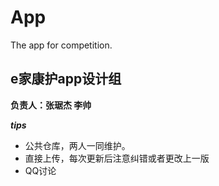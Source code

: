# App
The app for competition.
## e家康护app设计组
**负责人：张琚杰 李帅**

***tips***
* 公共仓库，两人一同维护。
* 直接上传，每次更新后注意纠错或者更改上一版
* QQ讨论
